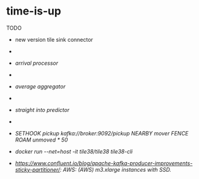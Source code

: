 # time-is-up


TODO
- new version tile sink connector
- <i am home>
- arrival processor
- <back to the futur>
- average aggregator
- <so long>  
- <i am here> straight into predictor
- <homeward bound>  

- SETHOOK pickup kafka://broker:9092/pickup NEARBY mover FENCE ROAM unmoved * 50
- docker run --net=host -it tile38/tile38 tile38-cli

- https://www.confluent.io/blog/apache-kafka-producer-improvements-sticky-partitioner/: AWS: (AWS) m3.xlarge instances with SSD.
